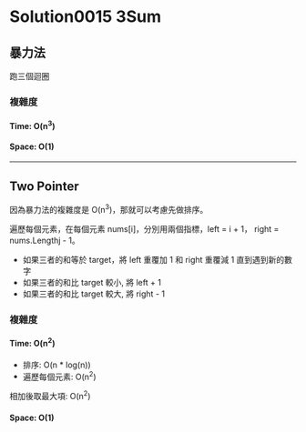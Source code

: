# Solution0015 3Sum

## 暴力法

跑三個迴圈

### 複雜度

#### Time: O(n<sup>3</sup>)

#### Space: O(1)

---

## Two Pointer

因為暴力法的複雜度是 O(n<sup>3</sup>)，那就可以考慮先做排序。  

遍歷每個元素，在每個元素 nums[i]，分別用兩個指標，left = i + 1， right = nums.Lengthj - 1。
- 如果三者的和等於 target，將 left 重覆加 1 和 right 重覆減 1 直到遇到新的數字
- 如果三者的和比 target 較小, 將 left + 1
- 如果三者的和比 target 較大, 將 right - 1

### 複雜度

#### Time: O(n<sup>2</sup>)
- 排序: O(n * log(n))  
- 遍歷每個元素: O(n<sup>2</sup>)  

相加後取最大項:  O(n<sup>2</sup>)

#### Space: O(1)